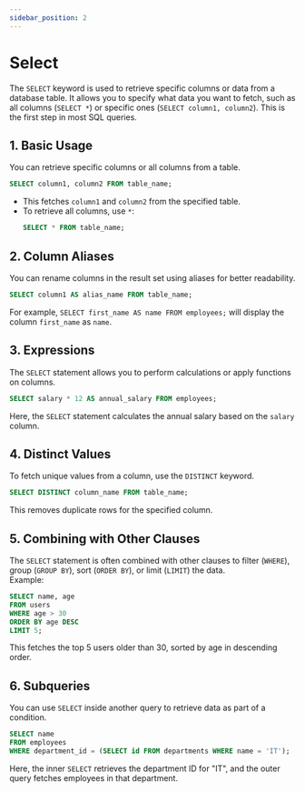 ```yaml
---
sidebar_position: 2
---
```


# Select

The `SELECT` keyword is used to retrieve specific columns or data from a database table. It allows you to specify what data you want to fetch, such as all columns (`SELECT *`) or specific ones (`SELECT column1, column2`). This is the first step in most SQL queries.

## 1. **Basic Usage**  
   You can retrieve specific columns or all columns from a table.  
   ```sql
   SELECT column1, column2 FROM table_name;
   ```  
   - This fetches `column1` and `column2` from the specified table.  
   - To retrieve all columns, use `*`:  
     ```sql
     SELECT * FROM table_name;
     ```

## 2. **Column Aliases**  
   You can rename columns in the result set using aliases for better readability.  
   ```sql
   SELECT column1 AS alias_name FROM table_name;
   ```  
   For example, `SELECT first_name AS name FROM employees;` will display the column `first_name` as `name`.

## 3. **Expressions**  
   The `SELECT` statement allows you to perform calculations or apply functions on columns.  
   ```sql
   SELECT salary * 12 AS annual_salary FROM employees;
   ```  
   Here, the `SELECT` statement calculates the annual salary based on the `salary` column.

## 4. **Distinct Values**  
   To fetch unique values from a column, use the `DISTINCT` keyword.  
   ```sql
   SELECT DISTINCT column_name FROM table_name;
   ```  
   This removes duplicate rows for the specified column.

## 5. **Combining with Other Clauses**  
   The `SELECT` statement is often combined with other clauses to filter (`WHERE`), group (`GROUP BY`), sort (`ORDER BY`), or limit (`LIMIT`) the data.  
   Example:  
   ```sql
   SELECT name, age 
   FROM users 
   WHERE age > 30 
   ORDER BY age DESC 
   LIMIT 5;
   ```  
   This fetches the top 5 users older than 30, sorted by age in descending order.

## 6. **Subqueries**  
   You can use `SELECT` inside another query to retrieve data as part of a condition.  
   ```sql
   SELECT name 
   FROM employees 
   WHERE department_id = (SELECT id FROM departments WHERE name = 'IT');
   ```  
   Here, the inner `SELECT` retrieves the department ID for "IT", and the outer query fetches employees in that department.
